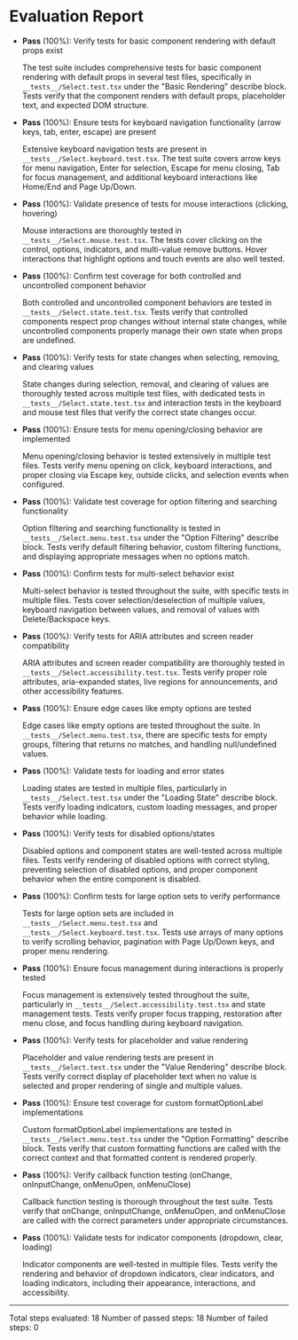 # Evaluation Report

- **Pass** (100%): Verify tests for basic component rendering with default props exist
  
  The test suite includes comprehensive tests for basic component rendering with default props in several test files, specifically in `__tests__/Select.test.tsx` under the "Basic Rendering" describe block. Tests verify that the component renders with default props, placeholder text, and expected DOM structure.

- **Pass** (100%): Ensure tests for keyboard navigation functionality (arrow keys, tab, enter, escape) are present
  
  Extensive keyboard navigation tests are present in `__tests__/Select.keyboard.test.tsx`. The test suite covers arrow keys for menu navigation, Enter for selection, Escape for menu closing, Tab for focus management, and additional keyboard interactions like Home/End and Page Up/Down.

- **Pass** (100%): Validate presence of tests for mouse interactions (clicking, hovering)
  
  Mouse interactions are thoroughly tested in `__tests__/Select.mouse.test.tsx`. The tests cover clicking on the control, options, indicators, and multi-value remove buttons. Hover interactions that highlight options and touch events are also well tested.

- **Pass** (100%): Confirm test coverage for both controlled and uncontrolled component behavior
  
  Both controlled and uncontrolled component behaviors are tested in `__tests__/Select.state.test.tsx`. Tests verify that controlled components respect prop changes without internal state changes, while uncontrolled components properly manage their own state when props are undefined.

- **Pass** (100%): Verify tests for state changes when selecting, removing, and clearing values
  
  State changes during selection, removal, and clearing of values are thoroughly tested across multiple test files, with dedicated tests in `__tests__/Select.state.test.tsx` and interaction tests in the keyboard and mouse test files that verify the correct state changes occur.

- **Pass** (100%): Ensure tests for menu opening/closing behavior are implemented
  
  Menu opening/closing behavior is tested extensively in multiple test files. Tests verify menu opening on click, keyboard interactions, and proper closing via Escape key, outside clicks, and selection events when configured.

- **Pass** (100%): Validate test coverage for option filtering and searching functionality
  
  Option filtering and searching functionality is tested in `__tests__/Select.menu.test.tsx` under the "Option Filtering" describe block. Tests verify default filtering behavior, custom filtering functions, and displaying appropriate messages when no options match.

- **Pass** (100%): Confirm tests for multi-select behavior exist
  
  Multi-select behavior is tested throughout the suite, with specific tests in multiple files. Tests cover selection/deselection of multiple values, keyboard navigation between values, and removal of values with Delete/Backspace keys.

- **Pass** (100%): Verify tests for ARIA attributes and screen reader compatibility
  
  ARIA attributes and screen reader compatibility are thoroughly tested in `__tests__/Select.accessibility.test.tsx`. Tests verify proper role attributes, aria-expanded states, live regions for announcements, and other accessibility features.

- **Pass** (100%): Ensure edge cases like empty options are tested
  
  Edge cases like empty options are tested throughout the suite. In `__tests__/Select.menu.test.tsx`, there are specific tests for empty groups, filtering that returns no matches, and handling null/undefined values.

- **Pass** (100%): Validate tests for loading and error states
  
  Loading states are tested in multiple files, particularly in `__tests__/Select.test.tsx` under the "Loading State" describe block. Tests verify loading indicators, custom loading messages, and proper behavior while loading.

- **Pass** (100%): Verify tests for disabled options/states
  
  Disabled options and component states are well-tested across multiple files. Tests verify rendering of disabled options with correct styling, preventing selection of disabled options, and proper component behavior when the entire component is disabled.

- **Pass** (100%): Confirm tests for large option sets to verify performance
  
  Tests for large option sets are included in `__tests__/Select.menu.test.tsx` and `__tests__/Select.keyboard.test.tsx`. Tests use arrays of many options to verify scrolling behavior, pagination with Page Up/Down keys, and proper menu rendering.

- **Pass** (100%): Ensure focus management during interactions is properly tested
  
  Focus management is extensively tested throughout the suite, particularly in `__tests__/Select.accessibility.test.tsx` and state management tests. Tests verify proper focus trapping, restoration after menu close, and focus handling during keyboard navigation.

- **Pass** (100%): Verify tests for placeholder and value rendering
  
  Placeholder and value rendering tests are present in `__tests__/Select.test.tsx` under the "Value Rendering" describe block. Tests verify correct display of placeholder text when no value is selected and proper rendering of single and multiple values.

- **Pass** (100%): Ensure test coverage for custom formatOptionLabel implementations
  
  Custom formatOptionLabel implementations are tested in `__tests__/Select.menu.test.tsx` under the "Option Formatting" describe block. Tests verify that custom formatting functions are called with the correct context and that formatted content is rendered properly.

- **Pass** (100%): Verify callback function testing (onChange, onInputChange, onMenuOpen, onMenuClose)
  
  Callback function testing is thorough throughout the test suite. Tests verify that onChange, onInputChange, onMenuOpen, and onMenuClose are called with the correct parameters under appropriate circumstances.

- **Pass** (100%): Validate tests for indicator components (dropdown, clear, loading)
  
  Indicator components are well-tested in multiple files. Tests verify the rendering and behavior of dropdown indicators, clear indicators, and loading indicators, including their appearance, interactions, and accessibility.

---

Total steps evaluated: 18
Number of passed steps: 18
Number of failed steps: 0